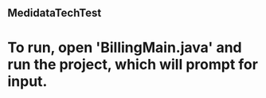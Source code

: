 ## MedidataTechTest

# To run, open 'BillingMain.java' and run the project, which will prompt for input.
